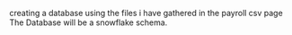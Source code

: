 creating a database using the files i have gathered in the payroll csv page
The Database will be a snowflake schema. 